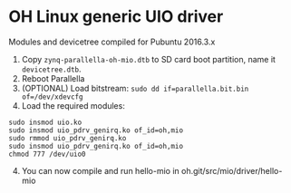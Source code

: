 # OH Linux generic UIO driver

Modules and devicetree compiled for Pubuntu 2016.3.x

1. Copy `zynq-parallella-oh-mio.dtb` to SD card boot partition, name it `devicetree.dtb`.
2. Reboot Parallella
3. (OPTIONAL) Load bitstream: `sudo dd if=parallella.bit.bin of=/dev/xdevcfg`
3. Load the required modules:  
```
sudo insmod uio.ko
sudo insmod uio_pdrv_genirq.ko of_id=oh,mio
sudo rmmod uio_pdrv_genirq.ko
sudo insmod uio_pdrv_genirq.ko of_id=oh,mio
chmod 777 /dev/uio0
```
4. You can now compile and run hello-mio in oh.git/src/mio/driver/hello-mio
